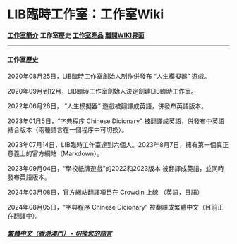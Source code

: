 # LIB臨時工作室：工作室Wiki 
 
**[工作室簡介](wiki-index)** **工作室歷史** **[工作室產品](product)** **[離開WIKI界面](https://libps.github.io/zh-hkmo/About_us)**

------------

#### 工作室歷史
2020年08月25日，LIB臨時工作室創始人制作併發布 “人生模擬器” 遊戲。

2020年09月到12月，LIB臨時工作室創始人決定創建LIB臨時工作室。

2022年06月26日， “人生模擬器” 遊戲被翻譯成英語，併發布英語版本。

2023年01月5日，“字典程序 Chinese Dicionary” 被翻譯成英語，併發布中英語結合版本（兩種語言在一個程序中可切換）。

2023年07月14日，LIB臨時工作室達到六個人。2023年8月7日，擁有第一個真正意義上的官方網站（Markdown）。

2023年09月04日，“學校紙牌遊戲”的2022和2023版本 被翻譯成英語，並同時發布英語版本。

2024年03月08日，官方網站翻譯項目在 Crowdin 上線 （英語，日語）

2024年08月05日，“字典程序 Chinese Dicionary” 被翻譯成繁體中文（目前正在翻譯中）。

##### [繁體中文（香港澳門） - 切換您的語言](https://libps.github.io/index)
